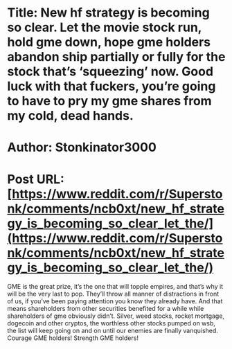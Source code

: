 # Title: New hf strategy is becoming so clear. Let the movie stock run, hold gme down, hope gme holders abandon ship partially or fully for the stock that’s ‘squeezing’ now. Good luck with that fuckers, you’re going to have to pry my gme shares from my cold, dead hands.
# Author: Stonkinator3000
# Post URL: [https://www.reddit.com/r/Superstonk/comments/ncb0xt/new_hf_strategy_is_becoming_so_clear_let_the/](https://www.reddit.com/r/Superstonk/comments/ncb0xt/new_hf_strategy_is_becoming_so_clear_let_the/)


GME is the great prize, it’s the one that will topple empires, and that’s why it will be the very last to pop. They’ll throw all manner of distractions in front of us, if you’ve been paying attention you know they already have. And that means shareholders from other securities benefited for a while while shareholders of gme obviously didn’t. Silver, weed stocks, rocket mortgage, dogecoin and other cryptos, the worthless other stocks pumped on wsb, the list will keep going on and on until our enemies are finally vanquished. Courage GME holders! Strength GME holders!